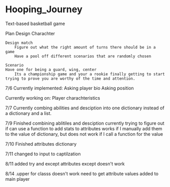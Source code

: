 # Hooping_Journey
 Text-based basketball game

Plan
    Design Charachter

    Design match
        Figure out what the right amount of turns there should be in a game
        Have a pool off different scenarios that are randomly chosen
    
    Scenario
    Have one for being a guard, wing, center
        Its a championship game and your a rookie finally getting to start trying to prove you are worthy of the time and attention.




7/6
Currently implemented:
    Asking player bio
    Asking position

Currently working on:
    Player charachteristics 

7/7
Currently combing abilities and desciption into one dictionary instead of a dictionary and a list. 

7/9
Finished combining ablitiles and desciption
currently trying to figure out if can use a function to add stats to attributes
works if I manually add them to the value of dictionary, but does not work if I call a function for the value

7/10
Finished attributes dictionary

7/11 
changed to input to captilzation

8/11
added try and except
attributes except doesn't work

8/14
.upper for classs doesn't work
need to get attribute values added to main player
